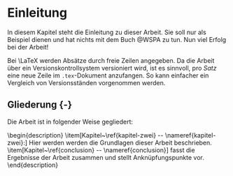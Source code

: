 
# Einleitung

In diesem Kapitel steht die Einleitung zu dieser Arbeit.
Sie soll nur als Beispiel dienen und hat nichts mit dem Buch @WSPA zu tun.
Nun viel Erfolg bei der Arbeit!

Bei \LaTeX werden Absätze durch freie Zeilen angegeben.
Da die Arbeit über ein Versionskontrollsystem versioniert wird, ist es sinnvoll, pro *Satz* eine neue Zeile im `.tex`-Dokument anzufangen.
So kann einfacher ein Vergleich von Versionsständen vorgenommen werden.

## Gliederung {-}

Die Arbeit ist in folgender Weise gegliedert:

\begin{description}
\item[Kapitel~\ref{kapitel-zwei} -- \nameref{kapitel-zwei}:] Hier werden werden die Grundlagen dieser Arbeit beschrieben.
\item[Kapitel~\ref{conclusion} -- \nameref{conclusion}] fasst die Ergebnisse der Arbeit zusammen und stellt Anknüpfungspunkte vor.
\end{description}
